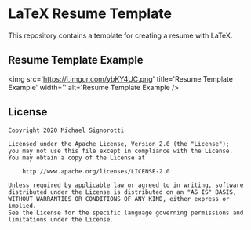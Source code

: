# LaTeX Resume Template

This repository contains a template for creating a resume with LaTeX.

## Resume Template Example
<img src='https://i.imgur.com/ybKY4UC.png' title='Resume Template Example' width='' alt='Resume Template Example />

## License

    Copyright 2020 Michael Signorotti

    Licensed under the Apache License, Version 2.0 (the "License");
    you may not use this file except in compliance with the License.
    You may obtain a copy of the License at

        http://www.apache.org/licenses/LICENSE-2.0

    Unless required by applicable law or agreed to in writing, software
    distributed under the License is distributed on an "AS IS" BASIS,
    WITHOUT WARRANTIES OR CONDITIONS OF ANY KIND, either express or implied.
    See the License for the specific language governing permissions and
    limitations under the License.